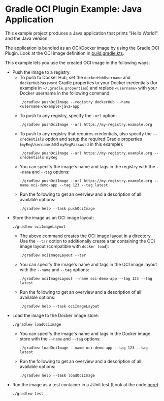 # Gradle OCI Plugin Example: Java Application

This example project produces a Java application that prints "Hello World!" and the Java version.

The application is bundled as an OCI/Docker image by using the Gradle OCI Plugin.
Look at the OCI image definition in [build.gradle.kts](build.gradle.kts).

This example lets you use the created OCI image in the following ways:
- Push the image to a registry:
  - To push to Docker Hub, set the `dockerHubUsername` and `dockerHubPassword` Gradle properties to your Docker credentials (for example in `~/.gradle.properties`) and replace `<username>` with your Docker username in the following command:
    ```shell
    ./gradlew pushOciImage --registry dockerHub --name <username>/example-java-app
    ```
  - To push to any registry, specify the `-url` option:
    ```shell
    ./gradlew pushOciImage --url https://my-registry.example.org
    ```
  - To push to any registry that requires credentials, also specify the `--credentials` option and setup the required Gradle properties (`myRegUsername` and `myRegPassword` in this example):
    ```shell
    ./gradlew pushOciImage --url https://my-registry.example.org --credentials myReg
    ```
  - You can specify the image's name and tags in the registry with the `--name` and `--tag` options:
    ```shell
    ./gradlew pushOciImage --url https://my-registry.example.org --name oci-demo-app --tag 123 --tag latest
    ```
  - Run the following to get an overview and a description of all available options:
    ```shell
    ./gradlew help --task pushOciImage
    ```
- Store the image as an OCI image layout:
  ```shell
  ./gradlew ociImageLayout
  ```
  - The above command creates the OCI image layout in a directory. Use the `--tar` option to additionally create a tar containing the OCI image layout (compatible with `docker load`):
    ```shell
    ./gradlew ociImageLayout --tar
    ```
  - You can specify the image's name and tags in the OCI image layout with the `--name` and `--tag` options:
    ```shell
    ./gradlew ociImageLayout --name oci-demo-app --tag 123 --tag latest
    ```
  - Run the following to get an overview and a description of all available options:
    ```shell
    ./gradlew help --task ociImageLayout
    ```
- Load the image to the Docker image store:
  ```shell
  ./gradlew loadOciImage
  ```
  - You can specify the image's name and tags in the Docker image store with the `--name` and `--tag` options:
    ```shell
    ./gradlew loadOciImage --name oci-demo-app --tag 123 --tag latest
    ```
  - Run the following to get an overview and a description of all available options:
    ```shell
    ./gradlew help --task loadOciImage
    ```
- Run the image as a test container in a JUnit test (Look at the code [here](src/test/java/org/example/java/app/ImageTest.java)):
  ```shell
  ./gradlew test
  ```
